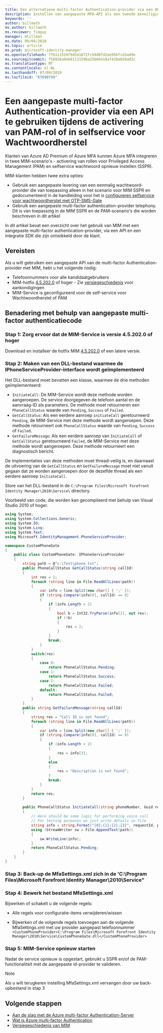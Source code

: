 ```yaml
---
title: Een alternatieve multi-factor Authentication-provider via een API om PAM te activeren of in scenario SSPR | Microsoft Docs
description: Instellen van aangepaste MFA-API als een tweede beveiligingslaag wanneer uw gebruikers rollen in Privileged Access Management activeren en gebruiken van de selfservice voor wachtwoordherstel.
keywords: ''
author: billmath
ms.author: billmath
ms.reviewer: fimguy
manager: mtillman
ms.date: 09/04/2018
ms.topic: article
ms.prod: microsoft-identity-manager
ms.openlocfilehash: 7fb111520f94541672fc56d0fd2ee95bfcd3a49e
ms.sourcegitcommit: f58926a9e681131596a25b66418af410a028ad2c
ms.translationtype: MT
ms.contentlocale: nl-NL
ms.lasthandoff: 07/09/2019
ms.locfileid: "67690749"
---
```

# <a name="use-a-custom-multi-factor-authentication-provider-via-an-api-during-pam-role-activation-or-in-sspr"></a>Een aangepaste multi-factor Authentication-provider via een API te gebruiken tijdens de activering van PAM-rol of in selfservice voor Wachtwoordherstel

Klanten van Azure AD Premium of Azure MFA kunnen Azure MFA integreren in twee MIM-scenario's - activering van rollen voor Privileged Access Management (PAM) en selfservice wachtwoord opnieuw instellen (SSPR).

MIM-klanten hebben twee extra opties:

 - Gebruik een aangepaste levering van een eenmalig wachtwoord-provider die van toepassing alleen in het scenario voor MIM SSPR en gedocumenteerd in de handleiding voor het is [configureren selfservice voor wachtwoordherstel met OTP-SMS-Gate](https://docs.microsoft.com/en-us/previous-versions/mim/hh824692(v=ws.10))
 - Gebruik een aangepaste multi-factor authentication-provider telephony. Dit is van toepassing in de MIM SSPR en de PAM-scenario's die worden beschreven in dit artikel

In dit artikel bevat een overzicht over het gebruik van MIM met een aangepaste multi-factor authentication-provider, via een API en een integratie SDK die zijn ontwikkeld door de klant.  

## <a name="prerequisites"></a>Vereisten

Als u wilt gebruiken een aangepaste API van de multi-factor Authentication-provider met MIM, hebt u het volgende nodig:

- Telefoonnummers voor alle kandidaatgebruikers
- MIM-hotfix [4.5.202.0](https://www.microsoft.com/download/details.aspx?id=57278) of hoger - Zie [versiegeschiedenis](reference/version-history.md) voor aankondigingen
- MIM-Service is geconfigureerd voor de self-service voor Wachtwoordherstel of PAM

## <a name="approach-using-custom-multi-factor-authentication-code"></a>Benadering met behulp van aangepaste multi-factor authenticatiecode

### <a name="step-1-ensure-mim-service-is-at-version-452020-or-later"></a>Stap 1: Zorg ervoor dat de MIM-Service is versie 4.5.202.0 of hoger

Download en installeer de hotfix MIM [4.5.202.0](https://www.microsoft.com/download/details.aspx?id=57278) of een latere versie.

### <a name="step-2-create-a-dll-which-implements-the-iphoneserviceprovider-interface"></a>Stap 2: Maken van een DLL-bestand waarmee de IPhoneServiceProvider-interface wordt geïmplementeerd

Het DLL-bestand moet bevatten een klasse, waarmee de drie methoden geïmplementeerd:

- `InitiateCall`: De MIM-Service wordt deze methode worden aangeroepen. De service doorgegeven de telefoon aantal en de aanvraag-ID als parameters.  De methode moet retourneren een `PhoneCallStatus` waarde van `Pending`, `Success` of `Failed`.
- `GetCallStatus`: Als een eerdere aanroep `initiateCall` geretourneerd `Pending`, de MIM-Service met deze methode wordt aangeroepen. Deze methode retourneert ook `PhoneCallStatus` waarde van `Pending`, `Success` of `Failed`.
- `GetFailureMessage`: Als een eerdere aanroep van `InitiateCall` of `GetCallStatus` geretourneerd `Failed`, de MIM-Service met deze methode wordt aangeroepen. Deze methode retourneert een diagnostisch bericht.

De implementaties van deze methoden moet thread-veilig is, en daarnaast de uitvoering van de `GetCallStatus` en `GetFailureMessage` moet niet vanuit gegaan dat ze worden aangeroepen door de dezelfde thread als een eerdere aanroep `InitiateCall`.

Store van het DLL-bestand in de `C:\Program Files\Microsoft Forefront Identity Manager\2010\Service\` directory.

Voorbeeld van code, die worden kan gecompileerd met behulp van Visual Studio 2010 of hoger.

```csharp
using System;
using System.Collections.Generic;
using System.IO;
using System.Linq;
using System.Text;
using Microsoft.IdentityManagement.PhoneServiceProvider;

namespace CustomPhoneGate
{
    public class CustomPhoneGate: IPhoneServiceProvider
    {
        string path = @"c:\Test\phone.txt";
        public PhoneCallStatus GetCallStatus(string callId)
        {
            int res = 2;
            foreach (string line in File.ReadAllLines(path))
            {
                var info = line.Split(new char[] { ';' });
                if (string.Compare(info[0], callId) == 0)
                {
                    if (info.Length > 2)
                    {
                        bool b = Int32.TryParse(info[2], out res);
                        if (!b)
                        {
                            res = 2;
                        }
                    }
                    break;
                }
            }
            switch(res)
            {
                case 0:
                    return PhoneCallStatus.Pending;
                case 1:
                    return PhoneCallStatus.Success;
                case 2:
                    return PhoneCallStatus.Failed;
                default:
                    return PhoneCallStatus.Failed;
            }       
        }
        public string GetFailureMessage(string callId)
        {
            string res = "Call ID is not found";
            foreach (string line in File.ReadAllLines(path))
            {
                var info = line.Split(new char[] { ';' });
                if (string.Compare(info[0], callId) == 0)
                {
                    if (info.Length > 2)
                    {
                        res = info[3];
                    }
                    else
                    {
                        res = "Description is not found";
                    }
                    break;
                }
            }
            return res;            
        }
        
        public PhoneCallStatus InitiateCall(string phoneNumber, Guid requestId, Dictionary<string,object> deliveryAttributes)
        {
            // Here should be some logic for performing voice call
            // For testing purposes we just write details in file             
            string info = string.Format("{0};{1};{2};{3}", requestId, phoneNumber, 0, string.Empty);
            using (StreamWriter sw = File.AppendText(path))
            {
                sw.WriteLine(info);                
            }
            return PhoneCallStatus.Pending;    
        }
    }
}
```
### <a name="step-3-backup-the-mfasettingsxml-located-in-the-cprogram-filesmicrosoft-forefront-identity-manager2010service"></a>Stap 3: Back-up de MfaSettings.xml zich in de 'C:\Program Files\Microsoft Forefront Identity Manager\2010\Service"

### <a name="step-4-edit-the-mfasettingsxml-file"></a>Stap 4: Bewerk het bestand MfaSettings.xml

Bijwerken of schakelt u de volgende regels:

- Alle regels voor configuratie-items verwijderen/wissen 

- Bijwerken of de volgende regels toevoegen aan de volgende MfaSettings.xml met uw provider aangepast telefoonnummer <br>
`<CustomPhoneProvider>C:\Program Files\Microsoft Forefront Identity Manager\2010\Service\CustomPhoneGate.dll</CustomPhoneProvider>`

### <a name="step-5-restart-mim-service"></a>Stap 5: MIM-Service opnieuw starten

Nadat de service opnieuw is opgestart, gebruikt u SSPR en/of de PAM-functionaliteit met de aangepaste id-provider te valideren.

> [!NOTE] 
> Als u wilt terugkeren instelling MfaSettings.xml vervangen door uw back-upbestand in stap 3


## <a name="next-steps"></a>Volgende stappen

- [Aan de slag met de Azure multi-factor Authentication-Server](https://docs.microsoft.com/en-us/azure/active-directory/authentication/howto-mfaserver-deploy)
- [Wat is Azure multi-factor Authentication](https://docs.microsoft.com/azure/multi-factor-authentication/multi-factor-authentication)
- [Versiegeschiedenis van MIM](./reference/version-history.md)

